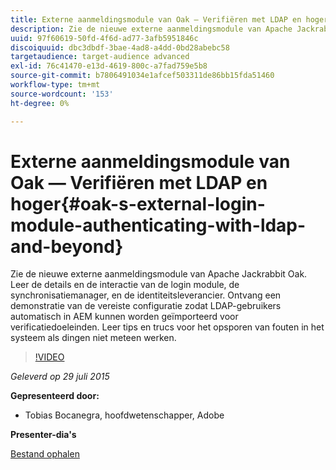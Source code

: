```yaml
---
title: Externe aanmeldingsmodule van Oak — Verifiëren met LDAP en hoger
description: Zie de nieuwe externe aanmeldingsmodule van Apache Jackrabbit Oak. Leer de details en de interactie van de login module, de synchronisatiemanager, en de identiteitsleverancier. Ontvang een demonstratie van de vereiste configuratie zodat LDAP-gebruikers automatisch in AEM kunnen worden geïmporteerd voor verificatiedoeleinden. Leer tips en trucs voor het opsporen van fouten in het systeem als dingen niet meteen werken.
uuid: 97f60619-50fd-4f6d-ad77-3afb5951846c
discoiquuid: dbc3dbdf-3bae-4ad8-a4dd-0bd28abebc58
targetaudience: target-audience advanced
exl-id: 76c41470-e13d-4619-800c-a7fad759e5b8
source-git-commit: b7806491034e1afcef503311de86bb15fda51460
workflow-type: tm+mt
source-wordcount: '153'
ht-degree: 0%

---
```


# Externe aanmeldingsmodule van Oak — Verifiëren met LDAP en hoger{#oak-s-external-login-module-authenticating-with-ldap-and-beyond}

Zie de nieuwe externe aanmeldingsmodule van Apache Jackrabbit Oak. Leer de details en de interactie van de login module, de synchronisatiemanager, en de identiteitsleverancier. Ontvang een demonstratie van de vereiste configuratie zodat LDAP-gebruikers automatisch in AEM kunnen worden geïmporteerd voor verificatiedoeleinden. Leer tips en trucs voor het opsporen van fouten in het systeem als dingen niet meteen werken.

>[!VIDEO](https://video.tv.adobe.com/v/19382/?quality=9)

*Geleverd op 29 juli 2015*

**Gepresenteerd door:**

* Tobias Bocanegra, hoofdwetenschapper, Adobe

**Presenter-dia&#39;s**

[Bestand ophalen](assets/oak-ldap-cqgems.pdf)
<!--
[Get back to the Overview](https://helpx.adobe.com/experience-manager/kt/eseminars/gems/aem-index.html)
-->

